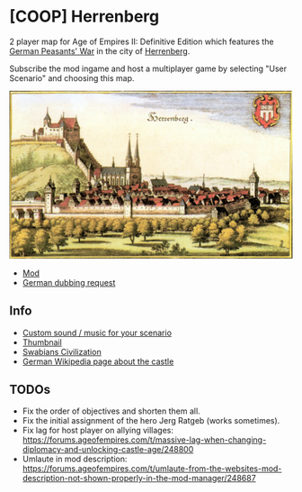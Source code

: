 # [COOP] Herrenberg

2 player map for Age of Empires II: Definitive Edition which features the [German Peasants' War](https://en.wikipedia.org/wiki/German_Peasants%27_War) in the city of [Herrenberg](https://en.wikipedia.org/wiki/Herrenberg).

Subscribe the mod ingame and host a multiplayer game by selecting "User Scenario" and choosing this map.

![](thumbnail.jpg?raw=true)

* [Mod](https://www.ageofempires.com/mods/details/211192/)
* [German dubbing request](https://www.hoer-talk.de/threads/age-of-empires-ii-de-szenario-coop-herrenberg.36392/)

## Info

* [Custom sound / music for your scenario](https://aok.heavengames.com/cgi-bin/aokcgi/display.cgi?action=ct&f=4,44670,,30)
* [Thumbnail](https://upload.wikimedia.org/wikipedia/commons/a/a7/M_Merian_-_Ansicht_von_Herrenberg_-_Kupferst.kol._1643_%28BVuHSi14%29.jpg)
* [Swabians Civilization](https://www.reddit.com/r/aoe2/comments/pwg58h/another_civ_concept_the_swabians/)
* [German Wikipedia page about the castle](https://de.wikipedia.org/wiki/Schloss_Herrenberg)

## TODOs

* Fix the order of objectives and shorten them all.
* Fix the initial assignment of the hero Jerg Ratgeb (works sometimes).
* Fix lag for host player on allying villages: <https://forums.ageofempires.com/t/massive-lag-when-changing-diplomacy-and-unlocking-castle-age/248800>
* Umlaute in mod description: <https://forums.ageofempires.com/t/umlaute-from-the-websites-mod-description-not-shown-properly-in-the-mod-manager/248687>
